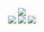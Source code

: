 <div id="header" align="center">
   <img src="https://miro.medium.com/v2/resize:fit:720/format:webp/1*LEH5tUEQReWe8Iu-UEV3Pg.gif"/>
   <div id="badges">
      <img src="https://badges.pufler.dev/repos/Jahn16?style=for-the-badge"/>
      <img src="https://badges.pufler.dev/commits/monthly/Jahn16?style=for-the-badge"/>
      <img src="https://img.shields.io/badge/OSS%20Funding-15%24-008000?style=for-the-badge&logoColor=green"/>
   </div>
</div>
